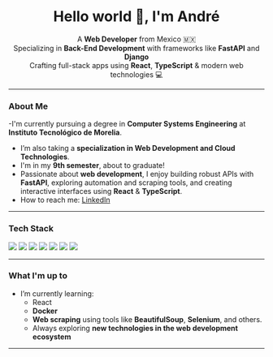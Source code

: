 <h1 align="center">Hello world 👋, I'm André</h1>

<p align="center">
  A <strong>Web Developer</strong> from Mexico 🇲🇽 <br/>
  Specializing in <strong>Back-End Development</strong> with frameworks like <strong>FastAPI</strong> and <strong>Django</strong><br/>
  Crafting full-stack apps using <strong>React</strong>, <strong>TypeScript</strong> & modern web technologies 💻
</p>

---

### About Me

-I'm currently pursuing a degree in **Computer Systems Engineering** at **Instituto Tecnológico de Morelia**.<br/>
- I’m also taking a **specialization in Web Development and Cloud Technologies**.<br/>
- I'm in my **9th semester**, about to graduate!<br/>
- Passionate about **web development**, I enjoy building robust APIs with **FastAPI**, exploring automation and scraping tools, and creating interactive interfaces using **React** & **TypeScript**.
- How to reach me: [LinkedIn](https://www.linkedin.com/in/jorge-andré-becerra-villagómez-847451352/)
---

### Tech Stack

<p>
  <img src="https://img.shields.io/badge/Python-3776AB?style=for-the-badge&logo=python&logoColor=white" />
  <img src="https://img.shields.io/badge/FastAPI-009688?style=for-the-badge&logo=fastapi&logoColor=white" />
  <img src="https://img.shields.io/badge/Django-092E20?style=for-the-badge&logo=django&logoColor=white" />
  <img src="https://img.shields.io/badge/JavaScript-F7DF1E?style=for-the-badge&logo=javascript&logoColor=black" />
  <img src="https://img.shields.io/badge/TypeScript-3178C6?style=for-the-badge&logo=typescript&logoColor=white" />
  <img src="https://img.shields.io/badge/React-20232A?style=for-the-badge&logo=react&logoColor=61DAFB" />
  <img src="https://img.shields.io/badge/PostgreSQL-336791?style=for-the-badge&logo=postgresql&logoColor=white" />
</p>

---

### What I'm up to

- I’m currently learning:
  - React 
  - **Docker**
  - **Web scraping** using tools like **BeautifulSoup**, **Selenium**, and others.
  - Always exploring **new technologies in the web development ecosystem** 

---
<!--
### My Work

- [**Banking App**](https://github.com/Andreexd/PonyApp)  
  A full-featured **banking platform** with **React + TypeScript** on the frontend and **Laravel** on the backend. Includes user authentication, service payments, and account management.

- [**Real-Time Chat App**] *(in development)*  
  A **real-time messaging app** built with **FastAPI** for the backend and **React** for the frontend. Implements WebSocket for real-time communication between users.

- [**School Management System**] *(in development)*  
  A web application for managing students, courses, and teachers using **FastAPI** and **React**. Currently focused on building a flexible and scalable back-end architecture.



---

